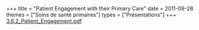 +++
title = "Patient Engagement with their Primary Care"
date = 2011-09-28
themes = ["Soins de santé primaires"]
types = ["Présentations"]
+++
[3.6.2\_Patient\_Engagement.pdf](/files/3.6.2_Patient_Engagement.pdf)
